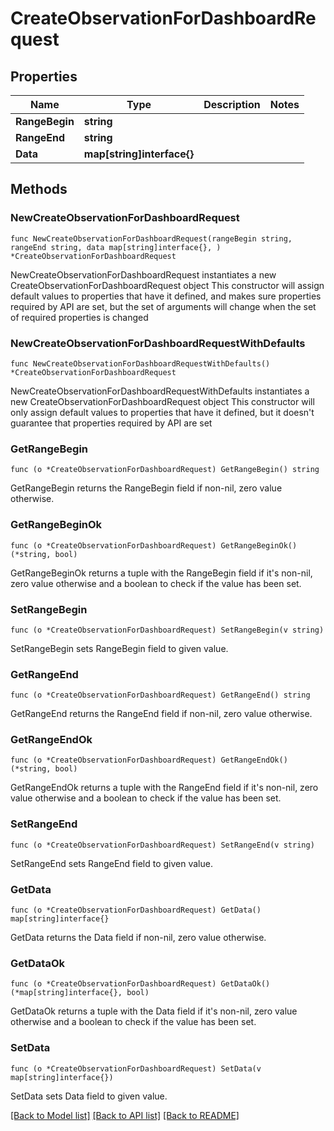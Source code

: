 # CreateObservationForDashboardRequest

## Properties

Name | Type | Description | Notes
------------ | ------------- | ------------- | -------------
**RangeBegin** | **string** |  | 
**RangeEnd** | **string** |  | 
**Data** | **map[string]interface{}** |  | 

## Methods

### NewCreateObservationForDashboardRequest

`func NewCreateObservationForDashboardRequest(rangeBegin string, rangeEnd string, data map[string]interface{}, ) *CreateObservationForDashboardRequest`

NewCreateObservationForDashboardRequest instantiates a new CreateObservationForDashboardRequest object
This constructor will assign default values to properties that have it defined,
and makes sure properties required by API are set, but the set of arguments
will change when the set of required properties is changed

### NewCreateObservationForDashboardRequestWithDefaults

`func NewCreateObservationForDashboardRequestWithDefaults() *CreateObservationForDashboardRequest`

NewCreateObservationForDashboardRequestWithDefaults instantiates a new CreateObservationForDashboardRequest object
This constructor will only assign default values to properties that have it defined,
but it doesn't guarantee that properties required by API are set

### GetRangeBegin

`func (o *CreateObservationForDashboardRequest) GetRangeBegin() string`

GetRangeBegin returns the RangeBegin field if non-nil, zero value otherwise.

### GetRangeBeginOk

`func (o *CreateObservationForDashboardRequest) GetRangeBeginOk() (*string, bool)`

GetRangeBeginOk returns a tuple with the RangeBegin field if it's non-nil, zero value otherwise
and a boolean to check if the value has been set.

### SetRangeBegin

`func (o *CreateObservationForDashboardRequest) SetRangeBegin(v string)`

SetRangeBegin sets RangeBegin field to given value.


### GetRangeEnd

`func (o *CreateObservationForDashboardRequest) GetRangeEnd() string`

GetRangeEnd returns the RangeEnd field if non-nil, zero value otherwise.

### GetRangeEndOk

`func (o *CreateObservationForDashboardRequest) GetRangeEndOk() (*string, bool)`

GetRangeEndOk returns a tuple with the RangeEnd field if it's non-nil, zero value otherwise
and a boolean to check if the value has been set.

### SetRangeEnd

`func (o *CreateObservationForDashboardRequest) SetRangeEnd(v string)`

SetRangeEnd sets RangeEnd field to given value.


### GetData

`func (o *CreateObservationForDashboardRequest) GetData() map[string]interface{}`

GetData returns the Data field if non-nil, zero value otherwise.

### GetDataOk

`func (o *CreateObservationForDashboardRequest) GetDataOk() (*map[string]interface{}, bool)`

GetDataOk returns a tuple with the Data field if it's non-nil, zero value otherwise
and a boolean to check if the value has been set.

### SetData

`func (o *CreateObservationForDashboardRequest) SetData(v map[string]interface{})`

SetData sets Data field to given value.



[[Back to Model list]](../README.md#documentation-for-models) [[Back to API list]](../README.md#documentation-for-api-endpoints) [[Back to README]](../README.md)


